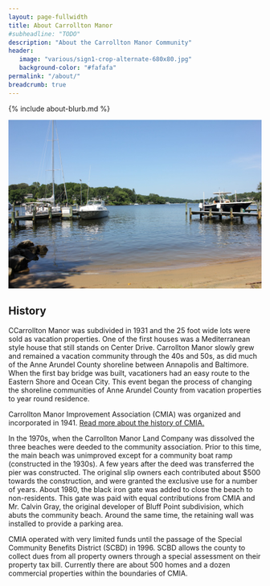 ```yaml
---
layout: page-fullwidth
title: About Carrollton Manor
#subheadline: "TODO"
description: "About the Carrollton Manor Community"
header:
   image: "various/sign1-crop-alternate-680x80.jpg"
   background-color: "#fafafa"
permalink: "/about/"
breadcrumb: true
---
```


{% include about-blurb.md %}

<!-- <div class="full zoomable"><img src="/images/2014-06-01-around-CM/sign1.JPG"></div> -->
<div class="full zoomable"><img src="/images/various/sunset-beach3.jpg"></div>

## History
CCarrollton Manor was subdivided in 1931 and the 25 foot wide lots were sold as vacation properties. 
One of the first houses was a Mediterranean style house that still stands on Center Drive. 
Carrollton Manor slowly grew and remained a vacation community through the 40s and 50s, as did much 
of the Anne Arundel County shoreline between Annapolis and Baltimore. When the first bay bridge was 
built, vacationers had an easy route to the Eastern Shore and Ocean City. This event began the process 
of changing the shoreline communities of Anne Arundel County from vacation properties to year round 
residence.

Carrollton Manor Improvement Association (CMIA) was organized and incorporated in 1941.  <a href="/cmia/" title="CMIA">Read more about the history of CMIA.</a>

In the 1970s, when the Carrollton Manor Land Company was dissolved the three beaches were deeded to 
the community association. Prior to this time, the main beach was unimproved except for a community boat 
ramp (constructed in the 1930s). A few years after the deed was transferred the pier was constructed. 
The original slip owners each contributed about $500 towards the construction, and were granted the exclusive 
use for a number of years. About 1980, the black iron gate was added to close the beach to non-residents. 
This gate was paid with equal contributions from CMIA and Mr. Calvin Gray, the original developer of Bluff 
Point subdivision, which abuts the community beach. Around the same time, the retaining wall was installed 
to provide a parking area.
 
CMIA operated with very limited funds until the passage of the Special Community Benefits District (SCBD) 
in 1996. SCBD allows the county to collect dues from all property owners through a special assessment on 
their property tax bill. Currently there are about 500 homes and a dozen commercial properties within the 
boundaries of CMIA.
